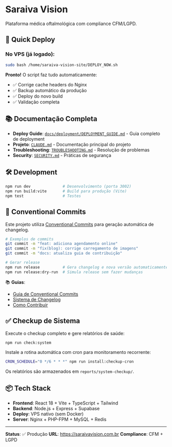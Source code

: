 # Saraiva Vision

Plataforma médica oftalmológica com compliance CFM/LGPD.

## 🚀 Quick Deploy

### No VPS (já logado):

```bash
sudo bash /home/saraiva-vision-site/DEPLOY_NOW.sh
```

**Pronto!** O script faz tudo automaticamente:
- ✅ Corrige cache headers do Nginx
- ✅ Backup automático da produção
- ✅ Deploy do novo build
- ✅ Validação completa

## 📚 Documentação Completa

- **Deploy Guide**: [`docs/deployment/DEPLOYMENT_GUIDE.md`](./docs/deployment/DEPLOYMENT_GUIDE.md) - Guia completo de deployment
- **Projeto**: [`CLAUDE.md`](./CLAUDE.md) - Documentação principal do projeto
- **Troubleshooting**: [`TROUBLESHOOTING.md`](./TROUBLESHOOTING.md) - Resolução de problemas
- **Security**: [`SECURITY.md`](./SECURITY.md) - Práticas de segurança

## 🛠️ Development

```bash
npm run dev              # Desenvolvimento (porta 3002)
npm run build:vite       # Build para produção (Vite)
npm test                 # Testes
```

## 📝 Conventional Commits

Este projeto utiliza [Conventional Commits](https://www.conventionalcommits.org/) para geração automática de changelog.

```bash
# Exemplos de commits
git commit -m "feat: adiciona agendamento online"
git commit -m "fix(blog): corrige carregamento de imagens"
git commit -m "docs: atualiza guia de contribuição"

# Gerar release
npm run release          # Gera changelog e nova versão automaticamente
npm run release:dry-run  # Simula release sem fazer mudanças
```

📚 **Guias**:
- [Guia de Conventional Commits](docs/CONVENTIONAL_COMMITS_GUIDE.md)
- [Sistema de Changelog](docs/CHANGELOG_AUTOMATION.md)
- [Como Contribuir](CONTRIBUTING.md)

## ✅ Checkup de Sistema

Execute o checkup completo e gere relatórios de saúde:

```bash
npm run check:system
```

Instale a rotina automática com cron para monitoramento recorrente:

```bash
CRON_SCHEDULE="0 */6 * * *" npm run install:checkup-cron
```

Os relatórios são armazenados em `reports/system-checkup/`.

## 📦 Tech Stack

- **Frontend**: React 18 + Vite + TypeScript + Tailwind
- **Backend**: Node.js + Express + Supabase
- **Deploy**: VPS nativo (sem Docker)
- **Server**: Nginx + PHP-FPM + MySQL + Redis

---

**Status**: ✅ Produção
**URL**: https://saraivavision.com.br
**Compliance**: CFM + LGPD
